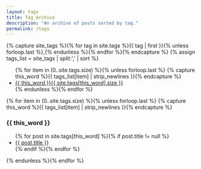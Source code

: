 ```yaml
---
layout: tags
title: Tag Archive
description: "An archive of posts sorted by tag."
permalink: /tags
---
```


{% capture site_tags %}{% for tag in site.tags %}{{ tag | first }}{% unless forloop.last %},{% endunless %}{% endfor %}{% endcapture %}
{% assign tags_list = site_tags | split:',' | sort %}
<ul class="entry-meta">
  {% for item in (0..site.tags.size) %}{% unless forloop.last %}
  {% capture this_word %}{{ tags_list[item] | strip_newlines }}{% endcapture %}
  <li><a href="#{{ this_word }}" class="tag"><span class="term">{{ this_word }}</span><span class="count">{{ site.tags[this_word].size }}</span></a></li>
  {% endunless %}{% endfor %}
</ul>
{% for item in (0..site.tags.size) %}{% unless forloop.last %}
{% capture this_word %}{{ tags_list[item] | strip_newlines }}{% endcapture %}
   <h3 id="{{ this_word }}" class="red-title">{{ this_word }}</h3>
   <ul>
    {% for post in site.tags[this_word] %}{% if post.title != null %}
    <li class="entry-title"><a href="{{ post.url }}" title="{{ post.title }}">{{ post.title }}</a></li>
    {% endif %}{% endfor %}
  </ul>
{% endunless %}{% endfor %}

